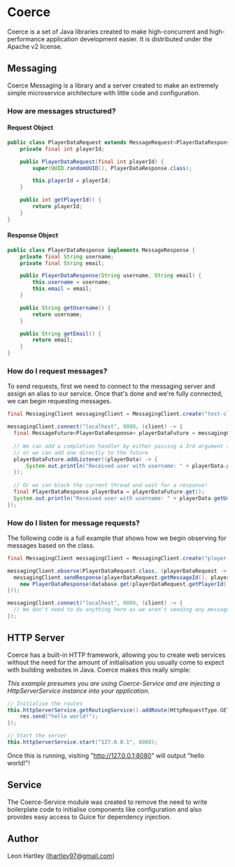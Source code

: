 # Coerce
Coerce is a set of Java libraries created to make high-concurrent and high-performance application development easier. It is distributed under the Apache v2 license.

## Messaging
Coerce Messaging is a library and a server created to make an extremely simple microservice architecture with little code and configuration.

### How are messages structured?
#### Request Object
```java
public class PlayerDataRequest extends MessageRequest<PlayerDataResponse> {
    private final int playerId;

    public PlayerDataRequest(final int playerId) {
        super(UUID.randomUUID(), PlayerDataResponse.class);

        this.playerId = playerId;
    }

    public int getPlayerId() {
        return playerId;
    }
}
```

#### Response Object
```java
public class PlayerDataResponse implements MessageResponse {
    private final String username;
    private final String email;

    public PlayerDataResponse(String username, String email) {
        this.username = username;
        this.email = email;
    }

    public String getUsername() {
        return username;
    }

    public String getEmail() {
        return email;
    }
}
```

### How do I request messages?
To send requests, first we need to connect to the messaging server and assign an alias to our service. Once that's done and we're fully connected, we can begin requesting messages.

```java
final MessagingClient messagingClient = MessagingClient.create("test-client", configuration);

messagingClient.connect("localhost", 8080, (client) -> {
  final MessageFuture<PlayerDataResponse> playerDataFuture = messagingClient.submitRequest("player-service-1", new PlayerDataRequest(1));
  
  // We can add a completion handler by either passing a 3rd argument to the above submitRequest call (a consumer)
  // or we can add one directly to the future
  playerDataFuture.addListener((playerData) -> {
      System.out.println("Received user with username: " + playerData.getUsername());
  });
  
  // Or we can block the current thread and wait for a response! 
  final PlayerDataResponse playerData = playerDataFuture.get();
  System.out.println("Received user with username: " + playerData.getUsername());
});
```

### How do I listen for message requests?
The following code is a full example that shows how we begin observing for messages based on the class.

```java
final MessagingClient messagingClient = MessagingClient.create("player-service-1", configuration);

messagingClient.observe(PlayerDataRequest.class, (playerDataRequest -> {
  messagingClient.sendResponse(playerDataRequest.getMessageId(), playerDataRequest.getSender(),
    new PlayerDataResponse(database.get(playerDataRequest.getPlayerId()), ""));
}));

messagingClient.connect("localhost", 8080, (client) -> {
  // We don't need to do anything here as we aren't sending any messages.
});
```

## HTTP Server
Coerce has a built-in HTTP framework, allowing you to create web services without the need for the amount of initialisation you usually come to expect with building websites in Java. Coerce makes this really simple:

_This example presumes you are using Coerce-Service and are injecting a HttpServerService instance into your application._

```java
// Initialise the routes
this.httpServerService.getRoutingService().addRoute(HttpRequestType.GET, "/", (req, res) -> {
    res.send("hello world!");    
});

// Start the server
this.httpServerService.start("127.0.0.1", 8080);
```

Once this is running, visiting "http://127.0.0.1:8080" will output "hello world!"! 

## Service
The Coerce-Service module was created to remove the need to write boilerplate code to initialise components like configuration and also provides easy access to Guice for dependency injection.

## Author
Leon Hartley (<lhartley97@gmail.com>)

